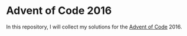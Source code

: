 # Advent of Code 2016

In this repository, I will collect my solutions for the [Advent of Code](https://adventofcode.com/2016/) 2016.
